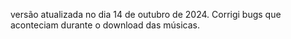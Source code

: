 versão atualizada no dia 14 de outubro de 2024. Corrigi bugs que aconteciam durante o download das músicas.
